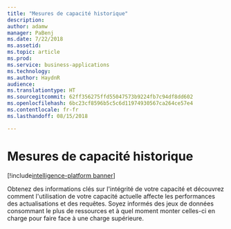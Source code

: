 ```yaml
---
title: "Mesures de capacité historique"
description: 
author: adamw
manager: PaBenj
ms.date: 7/22/2018
ms.assetid: 
ms.topic: article
ms.prod: 
ms.service: business-applications
ms.technology: 
ms.author: HaydnR
audience: 
ms.translationtype: HT
ms.sourcegitcommit: 62ff356275ffd55047573b9224fb7c94df8dd602
ms.openlocfilehash: 6bc23cf8596b5c5c6d11974930567ca264ce57e4
ms.contentlocale: fr-fr
ms.lasthandoff: 08/15/2018

---
```

#  <a name="historical-capacity-metrics"></a>Mesures de capacité historique

[!include[intelligence-platform banner](../../includes/intelligence-platform.md)]

Obtenez des informations clés sur l'intégrité de votre capacité et découvrez comment l'utilisation de votre capacité actuelle affecte les performances des actualisations et des requêtes. Soyez informés des jeux de données consommant le plus de ressources et à quel moment monter celles-ci en charge pour faire face à une charge supérieure.

